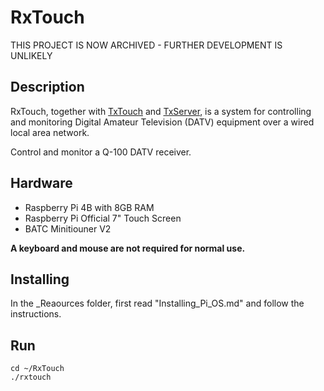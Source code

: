 # RxTouch

THIS PROJECT IS NOW ARCHIVED - FURTHER DEVELOPMENT IS UNLIKELY

## Description
RxTouch, together with [TxTouch](https://github.com/ea7kir/TxTouch) and [TxServer](https://github.com/ea7kir/TxServer), is a system for controlling and monitoring Digital Amateur Television (DATV) equipment over a wired local area network.

Control and monitor a Q-100 DATV receiver.

## Hardware

- Raspberry Pi 4B with 8GB RAM
- Raspberry Pi Official 7" Touch Screen
- BATC Minitiouner V2

**A keyboard and mouse are not required for normal use.**

## Installing

In the _Reaources folder, first read "Installing_Pi_OS.md" and follow the instructions.

## Run
```
cd ~/RxTouch
./rxtouch
```
